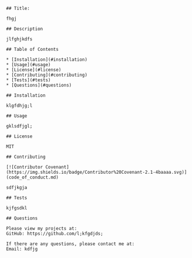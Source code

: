 
    ## Title: 
  
    fhgj
      
    ## Description
      
    jlfghjkdfs
    
    ## Table of Contents
    
    * [Installation](#installation)
    * [Usage](#usage)
    * [License](#license)
    * [Contributing](#contributing)
    * [Tests](#tests)
    * [Questions](#questions)
      
    ## Installation 
    
    klgfdhjg;l
      
    ## Usage
     
    gklsdfjgl;
      
    ## License
      
    MIT
      
    ## Contributing
      
    [![Contributor Covenant](https://img.shields.io/badge/Contributor%20Covenant-2.1-4baaaa.svg)](code_of_conduct.md)
     
    sdfjkgja
      
    ## Tests
    
    kjfgsdkl
      
    ## Questions
      
    Please view my projects at:
    GitHub: https://github.com/l;kfgdjds;
    
    If there are any questions, please contact me at:
    Email: kdfjg
    